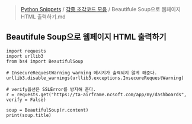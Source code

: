 > [Python Snippets](../README.md) / [각종 조각코드 모음](README.md) / Beautifule Soup으로 웹페이지 HTML 출력하기.md
## Beautifule Soup으로 웹페이지 HTML 출력하기
```
import requests
import urllib3
from bs4 import BeautifulSoup

# InsecureRequestWarning warning 메시지가 출력되지 않게 해준다.
urllib3.disable_warnings(urllib3.exceptions.InsecureRequestWarning)

# verify옵션은 SSLError를 방지해 준다.
r = requests.get("https://ta-airframe.ncsoft.com/app/my/dashboards", verify = False)

soup = BeautifulSoup(r.content)
print(soup.title)
```